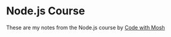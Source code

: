 # Node.js Course
These are my notes from the Node.js course by [Code with Mosh](https://codewithmosh.com/p/the-complete-node-js-course)
